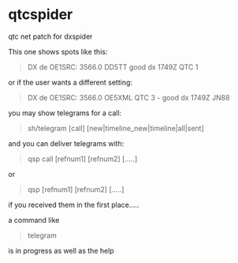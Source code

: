 # qtcspider
qtc net patch for dxspider


This one shows spots like this: 

> DX de OE1SRC:     3566.0  DD5TT        good dx                       1749Z QTC 1

or if the user wants a different setting: 
> DX de OE1SRC:     3566.0  OE5XML       QTC 3 - good dx               1749Z JN88

you may show telegrams for a call:
> sh/telegram [call] [new|timeline_new|timeline|all|sent]

and you can deliver telegrams with: 

> qsp call [refnum1] [refnum2] [.....]

or 
> qsp [refnum1] [refnum2] [.....]

if you received them in the first place.....


a command like 
> telegram 

is in progress as well as the help 


